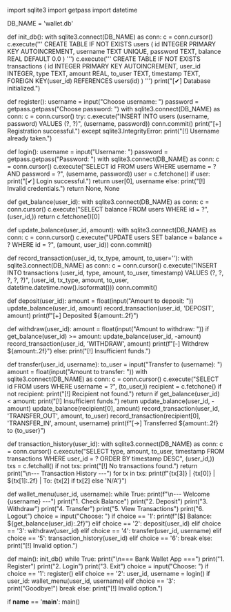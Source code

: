 import sqlite3
import getpass
import datetime

DB_NAME = 'wallet.db'

def init_db():
    with sqlite3.connect(DB_NAME) as conn:
        c = conn.cursor()
        c.execute('''
        CREATE TABLE IF NOT EXISTS users (
            id INTEGER PRIMARY KEY AUTOINCREMENT,
            username TEXT UNIQUE,
            password TEXT,
            balance REAL DEFAULT 0.0
        )
        ''')
        c.execute('''
        CREATE TABLE IF NOT EXISTS transactions (
            id INTEGER PRIMARY KEY AUTOINCREMENT,
            user_id INTEGER,
            type TEXT,
            amount REAL,
            to_user TEXT,
            timestamp TEXT,
            FOREIGN KEY(user_id) REFERENCES users(id)
        )
        ''')
    print("[✔] Database initialized.")

def register():
    username = input("Choose username: ")
    password = getpass.getpass("Choose password: ")
    with sqlite3.connect(DB_NAME) as conn:
        c = conn.cursor()
        try:
            c.execute("INSERT INTO users (username, password) VALUES (?, ?)", (username, password))
            conn.commit()
            print("[+] Registration successful.")
        except sqlite3.IntegrityError:
            print("[!] Username already taken.")

def login():
    username = input("Username: ")
    password = getpass.getpass("Password: ")
    with sqlite3.connect(DB_NAME) as conn:
        c = conn.cursor()
        c.execute("SELECT id FROM users WHERE username = ? AND password = ?", (username, password))
        user = c.fetchone()
        if user:
            print("[✔] Login successful.")
            return user[0], username
        else:
            print("[!] Invalid credentials.")
            return None, None

def get_balance(user_id):
    with sqlite3.connect(DB_NAME) as conn:
        c = conn.cursor()
        c.execute("SELECT balance FROM users WHERE id = ?", (user_id,))
        return c.fetchone()[0]

def update_balance(user_id, amount):
    with sqlite3.connect(DB_NAME) as conn:
        c = conn.cursor()
        c.execute("UPDATE users SET balance = balance + ? WHERE id = ?", (amount, user_id))
        conn.commit()

def record_transaction(user_id, tx_type, amount, to_user=''):
    with sqlite3.connect(DB_NAME) as conn:
        c = conn.cursor()
        c.execute("INSERT INTO transactions (user_id, type, amount, to_user, timestamp) VALUES (?, ?, ?, ?, ?)",
                  (user_id, tx_type, amount, to_user, datetime.datetime.now().isoformat()))
        conn.commit()

def deposit(user_id):
    amount = float(input("Amount to deposit: "))
    update_balance(user_id, amount)
    record_transaction(user_id, 'DEPOSIT', amount)
    print(f"[+] Deposited ${amount:.2f}")

def withdraw(user_id):
    amount = float(input("Amount to withdraw: "))
    if get_balance(user_id) >= amount:
        update_balance(user_id, -amount)
        record_transaction(user_id, 'WITHDRAW', amount)
        print(f"[-] Withdrew ${amount:.2f}")
    else:
        print("[!] Insufficient funds.")

def transfer(user_id, username):
    to_user = input("Transfer to (username): ")
    amount = float(input("Amount to transfer: "))
    with sqlite3.connect(DB_NAME) as conn:
        c = conn.cursor()
        c.execute("SELECT id FROM users WHERE username = ?", (to_user,))
        recipient = c.fetchone()
        if not recipient:
            print("[!] Recipient not found.")
            return
        if get_balance(user_id) < amount:
            print("[!] Insufficient funds.")
            return
        update_balance(user_id, -amount)
        update_balance(recipient[0], amount)
        record_transaction(user_id, 'TRANSFER_OUT', amount, to_user)
        record_transaction(recipient[0], 'TRANSFER_IN', amount, username)
        print(f"[→] Transferred ${amount:.2f} to {to_user}")

def transaction_history(user_id):
    with sqlite3.connect(DB_NAME) as conn:
        c = conn.cursor()
        c.execute("SELECT type, amount, to_user, timestamp FROM transactions WHERE user_id = ? ORDER BY timestamp DESC", (user_id,))
        txs = c.fetchall()
        if not txs:
            print("[!] No transactions found.")
            return
        print("\n--- Transaction History ---")
        for tx in txs:
            print(f"{tx[3]} | {tx[0]} | ${tx[1]:.2f} | To: {tx[2] if tx[2] else 'N/A'}")

def wallet_menu(user_id, username):
    while True:
        print(f"\n--- Welcome {username} ---")
        print("1. Check Balance")
        print("2. Deposit")
        print("3. Withdraw")
        print("4. Transfer")
        print("5. View Transactions")
        print("6. Logout")
        choice = input("Choose: ")
        if choice == '1':
            print(f"[$] Balance: ${get_balance(user_id):.2f}")
        elif choice == '2':
            deposit(user_id)
        elif choice == '3':
            withdraw(user_id)
        elif choice == '4':
            transfer(user_id, username)
        elif choice == '5':
            transaction_history(user_id)
        elif choice == '6':
            break
        else:
            print("[!] Invalid option.")

def main():
    init_db()
    while True:
        print("\n=== Bank Wallet App ===")
        print("1. Register")
        print("2. Login")
        print("3. Exit")
        choice = input("Choose: ")
        if choice == '1':
            register()
        elif choice == '2':
            user_id, username = login()
            if user_id:
                wallet_menu(user_id, username)
        elif choice == '3':
            print("Goodbye!")
            break
        else:
            print("[!] Invalid option.")

if __name__ == '__main__':
    main()